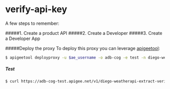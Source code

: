 verify-api-key
====
A few steps to remember:

#####1. Create a product API
#####2. Create a Developer
#####3. Create a Developer App

#####Deploy the proxy
To deploy this proxy you can leverage [apigeetool](https://www.npmjs.com/package/apigeetool):

```bash
$ apigeetool deployproxy -u $ae_username -o adb-cog -e test -n diego-weatherapi-extract-verify-apikey -d . -p $ae_password
```

##### Test

```bash
$ curl https://adb-cog-test.apigee.net/v1/diego-weatherapi-extract-verify-apikey/test\?q\=select%20\*%20from%20weather.forecast%20where%20woeid%3D2504498\&format\=json\&apikey\=9Ah9116UCjGOM3pQ0Uobue3G5263keRz
```

